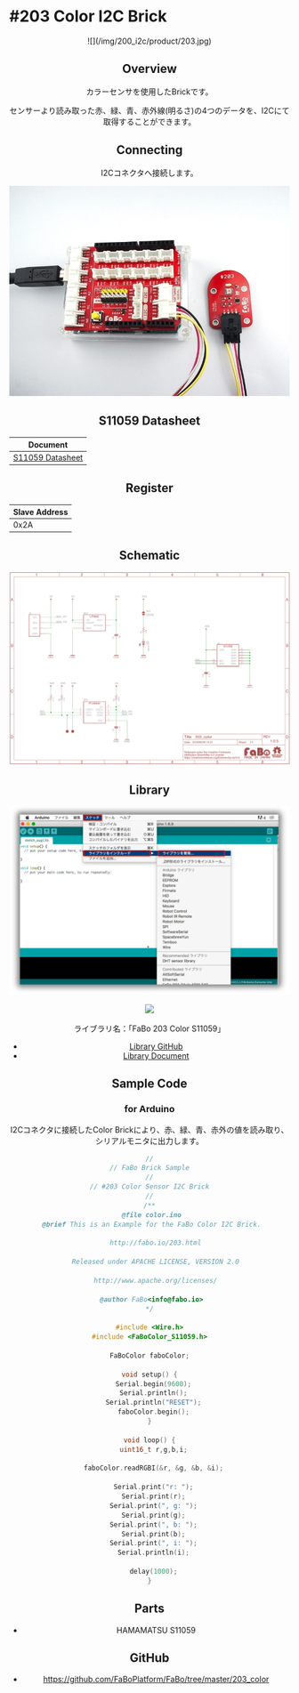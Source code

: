 # #203 Color I2C Brick

<center>![](/img/200_i2c/product/203.jpg)
<!--COLORME-->

## Overview
カラーセンサを使用したBrickです。

センサーより読み取った赤、緑、青、赤外線(明るさ)の4つのデータを、I2Cにて取得することができます。

## Connecting
I2Cコネクタへ接続します。

![](/img/200_i2c/connect/203_color_connect.jpg)


## S11059 Datasheet
| Document |
| -- |
| [S11059 Datasheet](http://www.hamamatsu.com/resources/pdf/ssd/s11059-02dt_etc_kpic1082j.pdf) |

## Register
| Slave Address |
| -- |
| 0x2A |

## Schematic
![](/img/200_i2c/schematic/203_color.png)

## Library

![](/img/common/install_lib.png)

![](/img/200_i2c/docs/203_color_docs_003.png)

  ライブラリ名：「FaBo 203 Color S11059」

- [Library GitHub](https://github.com/FaBoPlatform/FaBoColor-s11059-Library)
- [Library Document](http://fabo.io/doxygen/FaBoColor-s11059-Library/)

## Sample Code
### for Arduino
I2Cコネクタに接続したColor Brickにより、赤、緑、青、赤外の値を読み取り、シリアルモニタに出力します。

```c
//
// FaBo Brick Sample
//
// #203 Color Sensor I2C Brick
//
/**
 @file color.ino
 @brief This is an Example for the FaBo Color I2C Brick.

   http://fabo.io/203.html

   Released under APACHE LICENSE, VERSION 2.0

   http://www.apache.org/licenses/

 @author FaBo<info@fabo.io>
*/

#include <Wire.h>
#include <FaBoColor_S11059.h>

FaBoColor faboColor;

void setup() {
  Serial.begin(9600);
  Serial.println();
  Serial.println("RESET");
  faboColor.begin();
}

void loop() {
  uint16_t r,g,b,i;

  faboColor.readRGBI(&r, &g, &b, &i);

  Serial.print("r: ");
  Serial.print(r);
  Serial.print(", g: ");
  Serial.print(g);
  Serial.print(", b: ");
  Serial.print(b);
  Serial.print(", i: ");
  Serial.println(i);

  delay(1000);
}
```

## Parts
- HAMAMATSU S11059

## GitHub
- https://github.com/FaBoPlatform/FaBo/tree/master/203_color
